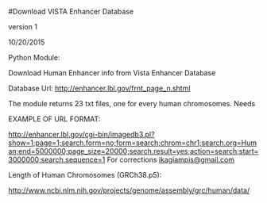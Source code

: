 #Download VISTA Enhancer Database

version 1

10/20/2015

Python Module:

Download Human Enhancer info from Vista Enhancer Database

Database Url: http://enhancer.lbl.gov/frnt_page_n.shtml

The module returns 23 txt files, one for every human chromosomes. Needs 

EXAMPLE OF URL FORMAT:

http://enhancer.lbl.gov/cgi-bin/imagedb3.pl?show=1;page=1;search.form=no;form=search;chrom=chr1;search.org=Human;end=5000000;page_size=20000;search.result=yes;action=search;start=3000000;search.sequence=1
For corrections ikagiampis@gmail.com

Length of Human Chromosomes (GRCh38.p5):

http://www.ncbi.nlm.nih.gov/projects/genome/assembly/grc/human/data/

